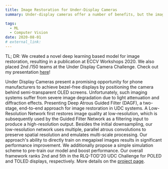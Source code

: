 ```yaml
---
title: Image Restoration for Under-Display Cameras
summary: Under-display cameras offer a number of benefits, but the images aren't great yet. We trained a deep network for image restoration.  

tags:
  - ML
  - Computer Vision
date: 2020-08-01
# external_link: 
---
```

TL; DR: We created a novel deep learning based model for image restoration, resulting in a publication at ECCV Workshops 2020. We also placed 2nd /150 teams at the Under Display Camera Challenge. Check out my presentation [here](https://youtu.be/WnNOg178iSk)!


Under Display Cameras present a promising opportunity for phone manufacturers to achieve bezel-free displays by positioning the camera behind semi-transparent OLED screens. Unfortunately, such imaging systems suffer from severe image degradation due to light attenuation and diffraction effects. Presenting Deep Atrous Guided Filter (DAGF), a two-stage, end-to-end approach for image restoration in UDC systems. A Low-Resolution Network first restores image quality at low-resolution, which is subsequently used by the Guided Filter Network as a filtering input to produce a high-resolution output. Besides the initial downsampling, our low-resolution network uses multiple, parallel atrous convolutions to preserve spatial resolution and emulates multi-scale processing. Our approach's ability to directly train on megapixel images results in significant performance improvement. We additionally propose a simple simulation scheme to pre-train our model and boost performance. Our overall framework ranks 2nd and 5th in the RLQ-TOD'20 UDC Challenge for POLED and TOLED displays, respectively. More details on the [project page](https://varun19299.github.io/deep-atrous-guided-filter/).
